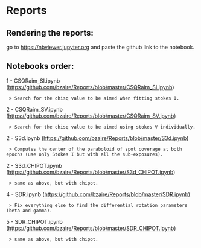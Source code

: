 # Reports

## Rendering the reports:
 go to https://nbviewer.jupyter.org and paste the github link to the notebook.

## Notebooks order:
  1 - CSQRaim_SI.ipynb (https://github.com/bzaire/Reports/blob/master/CSQRaim_SI.ipynb)
  
     > Search for the chisq value to be aimed when fitting stokes I.
     
  2 - CSQRaim_SV.ipynb (https://github.com/bzaire/Reports/blob/master/CSQRaim_SV.ipynb)

     > Search for the chisq value to be aimed using stokes V individually.
     
  2 - S3d.ipynb (https://github.com/bzaire/Reports/blob/master/S3d.ipynb)
      
     > Computes the center of the paraboloid of spot coverage at both epochs (use only Stokes I but with all the sub-exposures).  
     
  2 - S3d_CHIPOT.ipynb (https://github.com/bzaire/Reports/blob/master/S3d_CHIPOT.ipynb)
      
     > same as above, but with chipot.   
 
  
  4 - SDR.ipynb (https://github.com/bzaire/Reports/blob/master/SDR.ipynb)
     
     > Fix everything else to find the differential rotation parameters (beta and gamma).
 
  5 - SDR_CHIPOT.ipynb (https://github.com/bzaire/Reports/blob/master/SDR_CHIPOT.ipynb)
     
     > same as above, but with chipot.   

  
